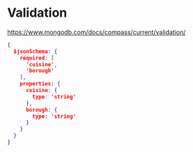 # Validation

https://www.mongodb.com/docs/compass/current/validation/

```json
{
  $jsonSchema: {
    required: [
      'cuisine',
      'borough'
    ],
    properties: {
      cuisine: {
        type: 'string'
      },
      borough: {
        type: 'string'
      }
    }
  }
}
```

